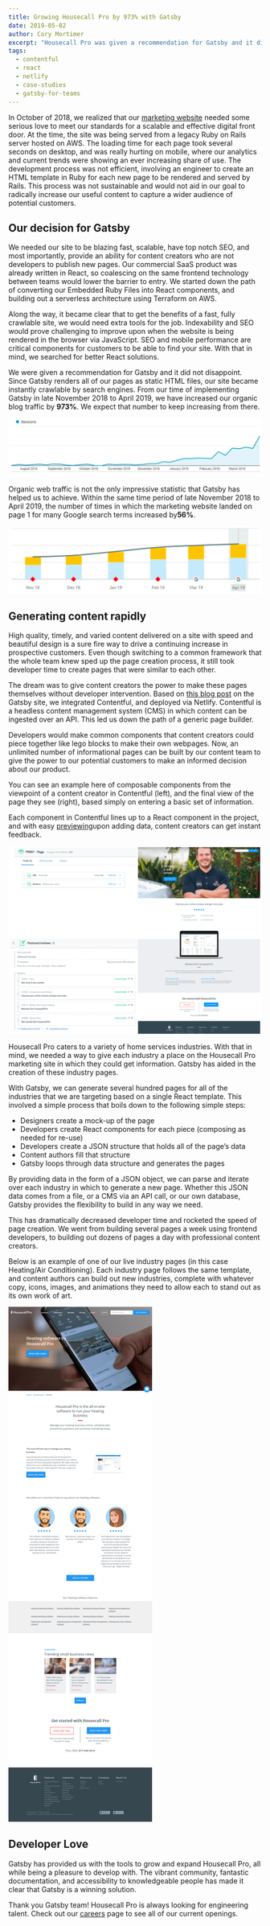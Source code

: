 ```yaml
---
title: Growing Housecall Pro by 973% with Gatsby
date: 2019-05-02
author: Cory Mortimer
excerpt: "Housecall Pro was given a recommendation for Gatsby and it did not disappoint. Within less than a year, their organic blog traffic increased by 973%!"
tags:
  - contentful
  - react
  - netlify
  - case-studies
  - gatsby-for-teams
---
```


In October of 2018, we realized that our ​[marketing website](https://www.housecallpro.com)​ needed some serious love to meet our standards for a scalable and effective digital front door. At the time, the site was being served from a legacy Ruby on Rails server hosted on AWS. The loading time for each page took several seconds on desktop, and was really hurting on mobile, where our analytics and current trends were showing an ever increasing share of use. The development process was not efficient, involving an engineer to create an HTML template in Ruby for each new page to be rendered and served by Rails. This process was not sustainable and would not aid in our goal to radically increase our useful content to capture a wider audience of potential customers.

## Our decision for Gatsby

We needed our site to be blazing fast, scalable, have top notch SEO, and most importantly, provide an ability for content creators who are not developers to publish new pages. Our commercial SaaS product was already written in React, so coalescing on the same frontend technology between teams would lower the barrier to entry. We started down the path of converting our Embedded Ruby Files into React components, and building out a serverless architecture using Terraform on AWS.

Along the way, it became clear that to get the benefits of a fast, fully crawlable site, we would need extra tools for the job. Indexability and SEO would prove challenging to improve upon when the website is being rendered in the browser via JavaScript. SEO and mobile performance are critical components for customers to be able to find your site. With that in mind, we searched for better React solutions.

We were given a recommendation for Gatsby and it did not disappoint. Since Gatsby
renders all of our pages as static HTML files, our site became instantly crawlable by search engines. From our time of implementing Gatsby in late November 2018 to April 2019, we have increased our organic blog traffic by **​973%​**. We expect that number to keep increasing from there.

![Housecall Pro Web Traffic Increase With Gatsby](./images/web-traffic-increase.png)

Organic web traffic is not the only impressive statistic that Gatsby has helped us to achieve. Within the same time period of late November 2018 to April 2019, the number of times in which the marketing website landed on page 1 for many Google search terms increased by **​56%**​.

![Housecall Pro Google Search Increase With Gatsby](./images/google-search-terms.png)

## Generating content rapidly

High quality, timely, and varied content delivered on a site with speed and beautiful design is a sure fire way to drive a continuing increase in prospective customers. Even though switching to a common framework that the whole team knew sped up the page creation process, it still took developer time to create pages that were similar to each other.

The dream was to give content creators the power to make these pages themselves without developer intervention. Based on ​[this blog post​](https://www.gatsbyjs.org/blog/2017-12-06-gatsby-plus-contentful-plus-netlify) on the Gatsby site, we integrated Contentful, and deployed via Netlify. Contentful is a headless content management system (CMS) in which content can be ingested over an API. This led us down the path of a generic page builder.

Developers would make common components that content creators could piece together like lego blocks to make their own webpages. Now, an unlimited number of informational pages can be built by our content team to give the power to our potential customers to make an informed decision about our product.

You can see an example here of composable components from the viewpoint of a content creator in Contentful (left), and the final view of the page they see (right), based simply on entering a basic set of information.

Each component in Contentful lines up to a React component in the project, and with easy [previewing​](https://www.gatsbyjs.org/blog/2019-03-22-introducing-gatsby-preview-beta) upon adding data, content creators can get instant feedback.

![Housecall Pro Contentful Preview](./images/contentful-preview.png)

Housecall Pro caters to a variety of home services industries. With that in mind, we needed a way to give each industry a place on the Housecall Pro marketing site in which they could get information. Gatsby has aided in the creation of these industry pages.

With Gatsby, we can generate several hundred pages for all of the industries that we are targeting based on a single React template. This involved a simple process that boils down to the following simple steps:

- Designers create a mock-up of the page
- Developers create React components for each piece (composing as needed for re-use)
- Developers create a JSON structure that holds all of the page’s data
- Content authors fill that structure
- Gatsby loops through data structure and generates the pages

By providing data in the form of a JSON object, we can parse and iterate over each industry in which to generate a new page. Whether this JSON data comes from a file, or a CMS via an API call, or our own database, Gatsby provides the flexibility to build in any way we need.

This has dramatically decreased developer time and rocketed the speed of page creation. We went from building several pages a week using frontend developers, to building out dozens of pages a day with professional content creators.

Below is an example of one of our live industry pages (in this case Heating/Air
Conditioning). Each industry page follows the same template, and content authors can build out new industries, complete with whatever copy, icons, images, and animations they need to allow each to stand out as its own work of art.

![Housecall Pro Website Example](./images/website-example.png)

## Developer Love

Gatsby has provided us with the tools to grow and expand Housecall Pro, all
while being a pleasure to develop with. The vibrant community, fantastic documentation, and accessibility to knowledgeable people has made it clear that Gatsby is a winning solution.

Thank you Gatsby team! Housecall Pro is always looking for engineering talent. Check out our [careers](https://www.housecallpro.com/careers)​ page to see all of our current openings.
